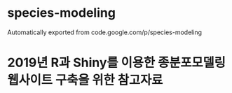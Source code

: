 # species-modeling
Automatically exported from code.google.com/p/species-modeling

# 2019년 R과 Shiny를 이용한 종분포모델링 웹사이트 구축을 위한 참고자료
